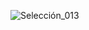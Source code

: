 ![Selección_013](https://github.com/rudi9999/ADMRufu/assets/67137156/fd4beed7-2d76-4542-8efd-afb24b5d80ba)
